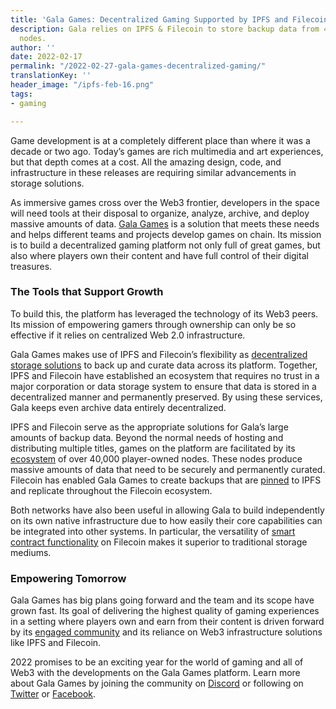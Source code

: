 ```yaml
---
title: 'Gala Games: Decentralized Gaming Supported by IPFS and Filecoin'
description: Gala relies on IPFS & Filecoin to store backup data from 40k+ player-owned
  nodes.
author: ''
date: 2022-02-17
permalink: "/2022-02-27-gala-games-decentralized-gaming/"
translationKey: ''
header_image: "/ipfs-feb-16.png"
tags:
- gaming

---
```

Game development is at a completely different place than where it was a decade or two ago. Today’s games are rich multimedia and art experiences, but that depth comes at a cost. All the amazing design, code, and infrastructure in these releases are requiring similar advancements in storage solutions.

As immersive games cross over the Web3 frontier, developers in the space will need tools at their disposal to organize, analyze, archive, and deploy massive amounts of data. [Gala Games](https://app.gala.games/about/) is a solution that meets these needs and helps different teams and projects develop games on chain. Its mission is to build a decentralized gaming platform not only full of great games, but also where players own their content and have full control of their digital treasures.

### The Tools that Support Growth

To build this, the platform has leveraged the technology of its Web3 peers. Its mission of empowering gamers through ownership can only be so effective if it relies on centralized Web 2.0 infrastructure.

Gala Games makes use of IPFS and Filecoin’s flexibility as [decentralized storage solutions](https://docs.ipfs.io/concepts/how-ipfs-works) to back up and curate data across its platform. Together, IPFS and Filecoin have established an ecosystem that requires no trust in a major corporation or data storage system to ensure that data is stored in a decentralized manner and permanently preserved. By using these services, Gala keeps even archive data entirely decentralized.

IPFS and Filecoin serve as the appropriate solutions for Gala’s large amounts of backup data. Beyond the normal needs of hosting and distributing multiple titles, games on the platform are facilitated by its [ecosystem](https://app.gala.games/nodes/ecosystem/) of over 40,000 player-owned nodes. These nodes produce massive amounts of data that need to be securely and permanently curated. Filecoin has enabled Gala Games to create backups that are [pinned](https://filecoin.io/blog/posts/using-filecoin-with-ipfs/) to IPFS and replicate throughout the Filecoin ecosystem.

Both networks have also been useful in allowing Gala to build independently on its own native infrastructure due to how easily their core capabilities can be integrated into other systems. In particular, the versatility of [smart contract functionality](https://filecoin.io/blog/posts/introducing-the-filecoin-virtual-machine/) on Filecoin makes it superior to traditional storage mediums.

### Empowering Tomorrow

Gala Games has big plans going forward and the team and its scope have grown fast. Its goal of delivering the highest quality of gaming experiences in a setting where players own and earn from their content is driven forward by its [engaged community](https://blog.gala.games/speaking-of-community-d5ccc7c86747) and its reliance on Web3 infrastructure solutions like IPFS and Filecoin.

2022 promises to be an exciting year for the world of gaming and all of Web3 with the developments on the Gala Games platform. Learn more about Gala Games by joining the community on [Discord](http://galagames.chat/) or following on [Twitter](https://twitter.com/GoGalaGames) or [Facebook](https://www.facebook.com/GoGalaGames).